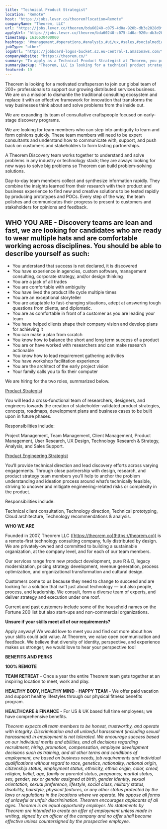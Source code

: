 ```yaml
---
title: "Technical Product Strategist"
location: "Remote"
host: "https://jobs.lever.co/theorem?location=Remote"
companyName: "Theorem, LLC"
url: "https://jobs.lever.co/theorem/bda60240-c075-4d0a-920b-db3e2028d9f4"
applyUrl: "https://jobs.lever.co/theorem/bda60240-c075-4d0a-920b-db3e2028d9f4/apply"
timestamp: 1616630400000
hashtags: "#management,#operations,#analysis,#ui/ux,#sales,#socialmedia,#finance,#optimization"
jobType: "other"
logoUrl: "https://jobboard-logos-bucket.s3.eu-central-1.amazonaws.com/theorem-llc"
companyWebsite: "https://theorem.co/"
summary: "To apply as a Technical Product Strategist at Theorem, you preferably need to have some knowledge of: #management, #operations, #analysis."
summaryBackup: "Theorem, LLC is looking for a technical product strategist that has experience in: #ui/ux, #management, #operations."
featured: 19
---
```


Theorem is looking for a motivated craftsperson to join our global team of 200+ professionals to support our growing distributed services business. We are on a mission to dismantle the traditional consulting ecosystem and replace it with an effective framework for innovation that transforms the way businesses think about and solve problems from the inside out.

We are expanding its team of consultative craftspeople focused on early-stage discovery programs. 

We are looking for team members who can step into ambiguity to learn and form opinions quickly. These team members will need to be expert consultants and understand how to communicate with, support, and push back on customers and stakeholders to form lasting partnerships.

A Theorem Discovery team works together to understand and solve problems in any industry or technology stack; they are always looking for new ways to solve big problems so Theorem can build problem-solving solutions.

Day-to-day team members collect and synthesize information rapidly. They combine the insights learned from their research with their product and business experience to find new and creative solutions to be tested rapidly by producing prototypes and POCs. Every step of the way, the team polishes and communicates their progress to present to customers and stakeholders for opinions and feedback.

## WHO YOU ARE - Discovery teams are lean and fast, we are looking for candidates who are ready to wear multiple hats and are comfortable working across disciplines. You should be able to describe yourself as such:

*   You understand that success is not declared, it is discovered
*   You have experience in agencies, custom software, management consulting, corporate strategy, and/or design thinking
*   You are a jack of all trades
*   You are comfortable with ambiguity
*   You have lived the product life cycle multiple times
*   You are an exceptional storyteller
*   You are adaptable to fast-changing situations, adept at answering tough questions from clients, and diplomatic.
*   You are as comfortable in front of a customer as you are leading your team
*   You have helped clients shape their company vision and develop plans for achieving it
*   You can make a plan from scratch
*   You know how to balance the short and long term success of a product
*   You are or have worked with researchers and can make research actionable
*   You know how to lead requirement gathering activities
*   You have workshop facilitation experience
*   You are the architect of the early project vision
*   Your family calls you to fix their computer

We are hiring for the two roles, summarized below.

[Product Strategist](https://jobs.lever.co/theorem/d8673245-f892-4c3d-b821-a933374458b2)

You will lead a cross-functional team of researchers, designers, and engineers towards the creation of stakeholder-validated product strategies, concepts, roadmaps, development plans and business cases to be built upon in future phases. 

Responsibilities include: 

Project Management, Team Management, Client Management, Product Management, User Research, UX Design, Technology Research & Strategy, Analysis, and Sales Support.

[Product Engineering Strategist](https://jobs.lever.co/theorem/1bd992ea-20e7-4112-a520-0cda467cd0a8)

You’ll provide technical direction and lead discovery efforts across varying engagements. Through close partnership with design, research, and product strategy team members you’ll help to anchor the problem understanding and ideation process around what’s technically feasible, striving to uncover and mitigate engineering-related risks or complexity in the product. 

Responsibilities include: 

Technical client consultation, Technology direction, Technical prototyping, Cloud architecture, Technology recommendations & analysis.

**WHO WE ARE**

Founded in 2007, Theorem LLC ([https://theorem.co](https://theorem.co)) is a remote-first technology consulting company, fully distributed by design. We are privately-owned and committed to building a sustainable organization, at the company level, and for each of our team members.

Our services range from new product development, pure R & D, legacy modernization, pricing strategy development, revenue generation, process optimization, and organizational transformation and cultural design.

Customers come to us because they need to change to succeed and are looking for a solution that isn't just about technology — but also people, process, and leadership. We consult, form a diverse team of experts, and deliver strategy and execution under one roof.

Current and past customers include some of the household names on the Fortune 200 list but also start-ups and non-commercial organizations.

**Unsure if your skills meet all of our requirements?**

Apply anyway! We would love to meet you and find out more about how your skills could add value. At Theorem, we value open communication and feedback. We believe that diversity of identity, perspective, and experience makes us stronger; we would love to hear your perspective too!

**BENEFITS AND PERKS**

**100% REMOTE**

**TEAM RETREAT** - Once a year the entire Theorem team gets together at an inspiring location to meet, work and play.

**HEALTHY BODY, HEALTHY MIND - HAPPY TEAM** - We offer paid vacation and support healthy lifestyles through our physical fitness benefits program.

**HEALTHCARE & FINANCE** \- For US & UK based full time employees; we have comprehensive benefits.

_Theorem expects all team members to be honest, trustworthy, and operate with integrity. Discrimination and all unlawful harassment (including sexual harassment) in employment is not tolerated. We encourage success based on our individual merits and abilities, and all decisions regarding recruitment, hiring, promotion, compensation, employee development decisions such as training, and all other terms and conditions of employment, are based on business needs, job requirements and individual qualifications without regard to race, genetics, nationality, national origin, citizenship status, employment status, ethnicity, ethnic origin, color, creed, religion, belief, age, family or parental status, pregnancy, marital status, sex, gender, sex or gender assigned at birth, gender identity, sexual orientation, sexual preference, lifestyle, social class, military status, disability, hairstyle, physical features, or any other status protected by the laws or regulations in the locations where we operate. We oppose all forms of unlawful or unfair discrimination. Theorem encourages applicants of all ages. Theorem is an equal opportunity employer. No statements by Theorem are intended to create an offer of employment unless made in writing, signed by an officer of the company and no offer shall become effective unless countersigned by the prospective employee._
